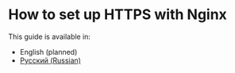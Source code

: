 # How to set up HTTPS with Nginx

This guide is available in:

* English (planned)
* [Русский (Russian)](guide/russian.md)

